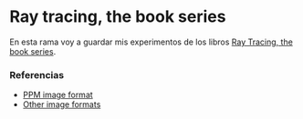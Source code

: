 # Ray tracing, the book series

En esta rama voy a guardar mis experimentos de los libros [Ray Tracing, the book series](https://raytracing.github.io/).

### Referencias

- [PPM image format](https://en.wikipedia.org/wiki/Netpbm)
- [Other image formats](https://github.com/nothings/stb)